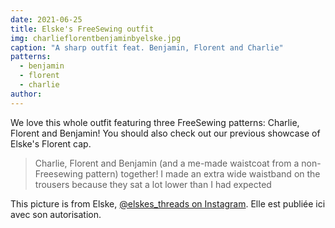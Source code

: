 ```yaml
---
date: 2021-06-25
title: Elske's FreeSewing outfit
img: charlieflorentbenjaminbyelske.jpg
caption: "A sharp outfit feat. Benjamin, Florent and Charlie"
patterns:
  - benjamin
  - florent
  - charlie
author:
---
```


We love this whole outfit featuring three FreeSewing patterns: Charlie, Florent and Benjamin! You should also check out our previous showcase of Elske's Florent cap.

> Charlie, Florent and Benjamin (and a me-made waistcoat from a non-Freesewing pattern) together! I made an extra wide waistband on the trousers because they sat a lot lower than I had expected

<Note>

This picture is from Elske, [@elskes_threads on Instagram](https://www.instagram.com/elskes_threads/). Elle est publiée ici avec son autorisation.

</Note>
